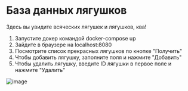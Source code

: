 # База данных лягушков
Здесь вы увидите всяческих лягушек и лягушков, ква!

1. Запустите докер командой docker-compose up
2. Зайдите в браузере на localhost:8080
3. Посмотрите список прекрасных лягушков по кнопке "Получить"
4. Чтобы добавить лягушку, заполните поля и нажмите "Добавить"
5. Чтобы удалить лягушку, введите ID лягушки в первое поле и нажмите "Удалить"

![image](https://github.com/user-attachments/assets/c346b6d4-7e26-49b1-8405-b6caf2842b3b)
